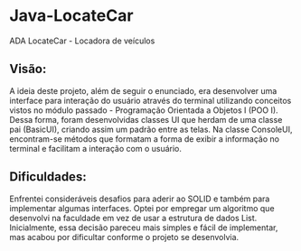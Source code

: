 # Java-LocateCar
ADA LocateCar - Locadora de veículos

## Visão:
A ideia deste projeto, além de seguir o enunciado, era desenvolver uma interface para interação do usuário através do terminal utilizando conceitos vistos no módulo passado - Programação Orientada a Objetos I (POO I). Dessa forma, foram desenvolvidas classes UI que herdam de uma classe pai (BasicUI), criando assim um padrão entre as telas. Na classe ConsoleUI, encontram-se métodos que formatam a forma de exibir a informação no terminal e facilitam a interação com o usuário.

## Dificuldades:
Enfrentei consideráveis desafios para aderir ao SOLID e também para implementar algumas interfaces. Optei por empregar um algoritmo que desenvolvi na faculdade em vez de usar a estrutura de dados List. Inicialmente, essa decisão pareceu mais simples e fácil de implementar, mas acabou por dificultar conforme o projeto se desenvolvia. 

